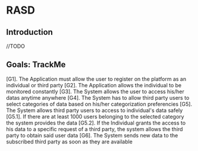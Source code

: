# RASD

## Introduction

//TODO

## Goals: TrackMe

[G1].  The Application must allow the user to register on the platform as an individual or third party
[G2].  The Application allows the individual to be monitored constantly
[G3].  The System allows the user to access his/her datas anytime anywhere
[G4].  The System has to allow third party users to select categories of data based on his/her categorization preferencies
[G5].  The System allows third party users to access to individual's data safely
   [G5.1]. If there are at least 1000 users belonging to the selected category the system provides the data
   [G5.2]. If the Individual grants the access to his data to a specific request of a third party, the system allows the third party to obtain said user data
[G6].  The System sends new data to the subscribed third party as soon as they are available